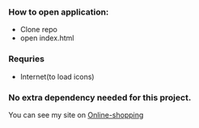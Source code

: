 ### How to open application:

* Clone repo
* open index.html

### Requries
* Internet(to load icons)


###  No extra dependency needed for this project.

You can see my site on [Online-shopping](https://hetvi-onlineshopping.netlify.app/)
